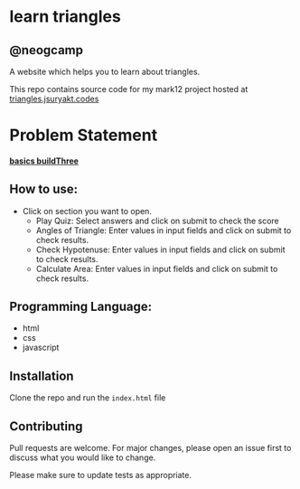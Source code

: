 # learn triangles

## @neogcamp

A website which helps you to learn about triangles.

This repo contains source code for my mark12 project hosted at [triangles.jsuryakt.codes](https://triangles.jsuryakt.codes)

# Problem Statement
#### [**basics buildThree**](https://github.com/neogcamp/build/blob/main/basics/learn-triangles.md)

## How to use:
 - Click on section you want to open.
    - Play Quiz: Select answers and click on submit to check the score
    - Angles of Triangle: Enter values in input fields and click on submit to check results.
    - Check Hypotenuse: Enter values in input fields and click on submit to check results.
    - Calculate Area: Enter values in input fields and click on submit to check results.

## Programming Language:
 - html
 - css 
 - javascript 

## Installation

Clone the repo and run the ```index.html``` file

## Contributing
Pull requests are welcome. For major changes, please open an issue first to discuss what you would like to change.

Please make sure to update tests as appropriate.
